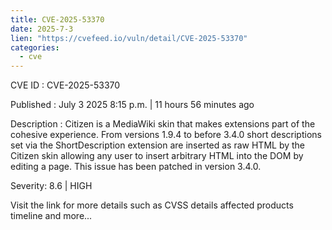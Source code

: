 ```yaml
--- 
title: CVE-2025-53370
date: 2025-7-3
lien: "https://cvefeed.io/vuln/detail/CVE-2025-53370"
categories:
  - cve
---
```


CVE ID : CVE-2025-53370

Published :  July 3
2025
8:15 p.m. | 11 hours
56 minutes ago

Description : Citizen is a MediaWiki skin that makes extensions part of the cohesive experience. From versions 1.9.4 to before 3.4.0
short descriptions set via the ShortDescription extension are inserted as raw HTML by the Citizen skin
allowing any user to insert arbitrary HTML into the DOM by editing a page. This issue has been patched in version 3.4.0.

Severity: 8.6 | HIGH

Visit the link for more details
such as CVSS details
affected products
timeline
and more...
